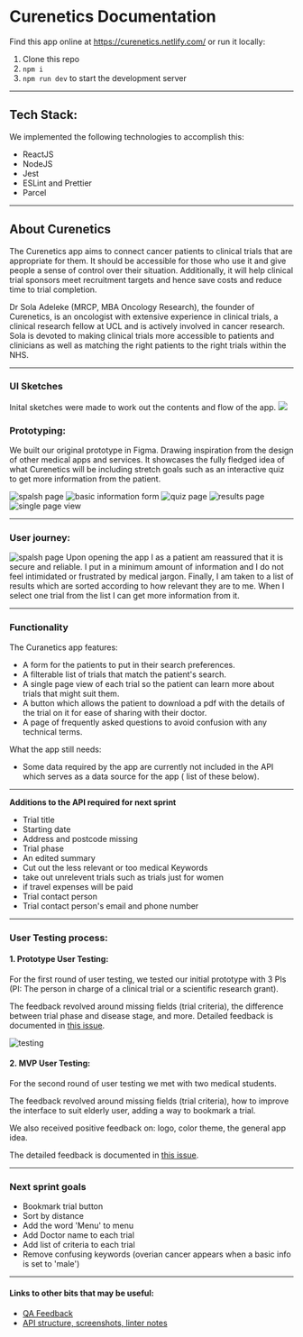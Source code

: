 

# Curenetics Documentation

Find this app online at https://curenetics.netlify.com/ or run it locally: 
1. Clone this repo
2. `npm i`
3. `npm run dev` to start the development server

---

## Tech Stack: 

We implemented the following technologies to accomplish this:
- ReactJS 
- NodeJS 
- Jest
- ESLint and Prettier
- Parcel
---

## About Curenetics

The Curenetics app aims to connect cancer patients to clinical trials that are appropriate for them. It should be accessible for those who use it and give people a sense of control over their situation. Additionally, it will help clinical trial sponsors meet recruitment targets and hence save costs and reduce time to trial completion.

Dr Sola Adeleke (MRCP, MBA Oncology Research), the founder of Curenetics, is an oncologist with extensive experience in clinical trials, a clinical research fellow at UCL and is actively involved in cancer research. Sola is devoted to making clinical trials more accessible to patients and clinicians as well as matching the right patients to the right trials within the NHS.

---
 
### UI Sketches
Inital sketches were made to work out the contents and flow of the app.
![](https://i.imgur.com/mOYSg6p.jpg)

### Prototyping:
We built our original prototype in Figma. Drawing inspiration from the design of other medical apps and services. It showcases the fully fledged idea of what Curenetics will be including stretch goals such as an interactive quiz to get more information from the patient.


![spalsh page](https://www.dropbox.com/s/1d2mhd1fd9wi2o9/figma1.png?raw=1) 
![basic information form](https://user-images.githubusercontent.com/39189687/52851837-06ced700-310f-11e9-9685-85e42d444b1d.png) 
![quiz page](https://user-images.githubusercontent.com/39189687/52851834-06ced700-310f-11e9-88a1-9458cdf9d298.png) 
![results page](https://user-images.githubusercontent.com/39189687/52851839-06ced700-310f-11e9-9f1f-060164c14898.png) 
![single page view](https://user-images.githubusercontent.com/39189687/52851838-06ced700-310f-11e9-8d5b-01a3f67f612b.png)

--- 
### User journey: 
![spalsh page](https://www.dropbox.com/s/jzxhewc33w5epsz/c-2-journey.png?raw=1)
Upon opening the app I as a patient am reassured that it is secure and reliable. I put in a minimum amount of information and I do not feel intimidated or frustrated by medical jargon. Finally, I am taken to a list of results which are sorted according to how relevant they are to me. When I select one trial from the list I can get more information from it.
  
---
       
### Functionality
The Curanetics app features: 
- A form for the patients to put in their search preferences. 
- A filterable list of trials that match the patient's search. 
- A single page view of each trial so the patient can learn more about trials that might suit them. 
- A button which allows the patient to download a pdf with the details of the trial on it for ease of sharing with their doctor. 
- A page of frequently asked questions to avoid confusion with any technical terms. 


What the app still needs: 
- Some data required by the app are currently not included in the API which serves as a data source for the app ( list of these below).
---

**Additions to the API required for next sprint**
- Trial title
- Starting date
- Address and postcode missing
- Trial phase 
- An edited summary
- Cut out the less relevant or too medical Keywords
- take out unrelevent trials such as trials just for women
- if travel expenses will be paid
- Trial contact person
- Trial contact person's email and phone number

--- 



### User Testing process:

#### 1. Prototype User Testing: 

For the first round of user testing, we tested our initial prototype with 3 PIs (PI: The person in charge of a clinical trial or a scientific research grant).

The feedback revolved around missing fields (trial criteria), the difference between trial phase and disease stage, and more. Detailed feedback is documented in [this issue](https://github.com/fac-15/Curenetics/issues/24). 

![testing](https://www.dropbox.com/s/2oyw012bciewfoc/testing-curenetics-susan_sm.png?raw=1)
#### 2. MVP User Testing: 

For the second round of user testing we met with two medical students. 

The feedback revolved around missing fields (trial criteria), how to improve the interface to suit elderly user, adding a way to bookmark a trial. 

We also received positive feedback on: logo, color theme, the general app idea. 

The detailed feedback is documented in [this issue](https://github.com/fac-15/Curenetics/issues/128).

---

### Next sprint goals

- Bookmark trial button 
- Sort by distance 
- Add the word 'Menu' to menu
- Add Doctor name to each trial 
- Add list of criteria to each trial 
- Remove confusing keywords (overian cancer appears when a basic info is set to 'male')


---

#### Links to other bits that may be useful:

- [QA Feedback](https://hackmd.io/pb3JifxUQp20_X-W07ZdaQ#)
- [API structure, screenshots, linter notes](https://hackmd.io/P8QEkS7pTTS-gPFd14UDVA?both)
